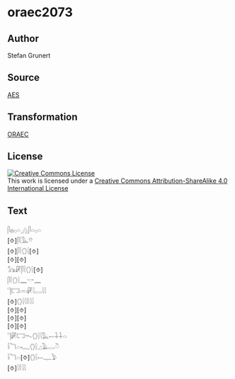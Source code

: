 # oraec2073

## Author

Stefan Grunert

## Source

[AES](https://github.com/simondschweitzer/aes)

## Transformation

[ORAEC](https://oraec.github.io/)

## License

<a rel="license" href="http://creativecommons.org/licenses/by-sa/4.0/"><img alt="Creative Commons License" style="border-width:0" src="https://i.creativecommons.org/l/by-sa/4.0/88x31.png" /></a><br />This work is licensed under a <a rel="license" href="http://creativecommons.org/licenses/by-sa/4.0/">Creative Commons Attribution-ShareAlike 4.0 International License</a>

## Text

𓋴𓐍𓊪𓏏𓂻𓋴𓏏𓊪𓏏<br>
[⯑]𓋴𓇛𓅓𓄣<br>
[⯑]𓋴𓌉𓂘𓍛[⯑]<br>
[⯑][⯑]<br>
𓃥𓏞𓋴𓌉𓂘𓍛[⯑]<br>
𓋴𓌉𓂘𓍛𓈖𓎡𓈖<br>
𓊹𓉐𓏛𓏞𓇋𓂋𓇋𓇋<br>
[⯑]𓂘𓍛𓇋𓎛𓇋𓇋<br>
[⯑][⯑]<br>
[⯑][⯑]<br>
[⯑][⯑]<br>
𓊹𓏞𓉐𓌎𓂘𓍛𓇋𓅓𓍿𓇑𓇑𓏏<br>
𓌢𓆓𓏏𓆑𓂘𓍛𓈎𓄿𓂋𓎤<br>
𓌢𓆓𓏏[⯑]𓂘𓍛𓍿𓊃𓅱<br>
[⯑]𓇋𓎛𓇋𓇋<br>

